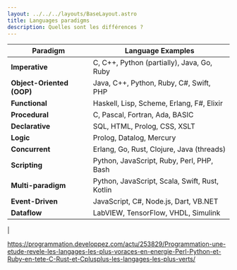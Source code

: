 ```yaml
---
layout: ../../../layouts/BaseLayout.astro
title: Languages paradigms 
description: Quelles sont les différences ? 
---
```



| Paradigm               | Language Examples                                 |
|------------------------|---------------------------------------------------|
| **Imperative**          | C, C++, Python (partially), Java, Go, Ruby        |
| **Object-Oriented (OOP)**| Java, C++, Python, Ruby, C#, Swift, PHP          |
| **Functional**          | Haskell, Lisp, Scheme, Erlang, F#, Elixir         |
| **Procedural**          | C, Pascal, Fortran, Ada, BASIC                    |
| **Declarative**         | SQL, HTML, Prolog, CSS, XSLT                      |
| **Logic**               | Prolog, Datalog, Mercury                          |
| **Concurrent**          | Erlang, Go, Rust, Clojure, Java (threads)         |
| **Scripting**           | Python, JavaScript, Ruby, Perl, PHP, Bash         |
| **Multi-paradigm**      | Python, JavaScript, Scala, Swift, Rust, Kotlin    |
| **Event-Driven**        | JavaScript, C#, Node.js, Dart, VB.NET             |
| **Dataflow**            | LabVIEW, TensorFlow, VHDL, Simulink               |
|

https://programmation.developpez.com/actu/253829/Programmation-une-etude-revele-les-langages-les-plus-voraces-en-energie-Perl-Python-et-Ruby-en-tete-C-Rust-et-Cplusplus-les-langages-les-plus-verts/

